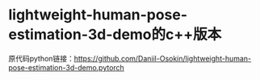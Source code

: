 # lightweight-human-pose-estimation-3d-demo的c++版本
原代码python链接：https://github.com/Daniil-Osokin/lightweight-human-pose-estimation-3d-demo.pytorch